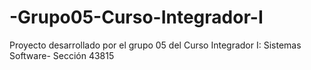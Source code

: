 # -Grupo05-Curso-Integrador-I
Proyecto desarrollado por el grupo 05 del Curso Integrador I: Sistemas Software- Sección 43815
